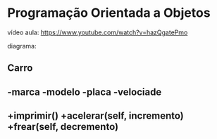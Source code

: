 # Programação Orientada a Objetos

vídeo aula: https://www.youtube.com/watch?v=hazQgatePmo

diagrama:

Carro
----------------------------
-marca
-modelo
-placa
-velociade
----------------------------
+imprimir()
+acelerar(self, incremento)
+frear(self, decremento)
----------------------------
